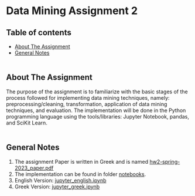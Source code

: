 # Data Mining Assignment 2

## Table of contents
* [About The Assignment](#about-the-assignment)
* [General Notes](#general-notes)
<br/><br/>

## About The Assignment
The purpose of the assignment is to familiarize with the basic stages of the process followed for implementing data mining techniques, namely: preprocessing/cleaning, transformation, application of data mining techniques, and evaluation. The implementation will be done in the Python programming language using the tools/libraries: Jupyter Notebook, pandas, and SciKit Learn.
<br/><br/>

## General Notes
1. The assignment Paper is written in Greek and is named [hw2-spring-2023_paper.pdf](https://github.com/chrisioan/Data-Mining-Assignment-2/blob/main/hw2-spring-2023_paper.pdf)
2. The implementation can be found in folder [notebooks](https://github.com/chrisioan/Data-Mining-Assignment-2/tree/main/notebooks).
3. English Version: [jupyter_english.ipynb](https://github.com/chrisioan/Data-Mining-Assignment-2/blob/main/notebooks/jupyter_english.ipynb)
4. Greek Version: [jupyter_greek.ipynb](https://github.com/chrisioan/Data-Mining-Assignment-2/blob/main/notebooks/jupyter_greek.ipynb)
<br/><br/>
